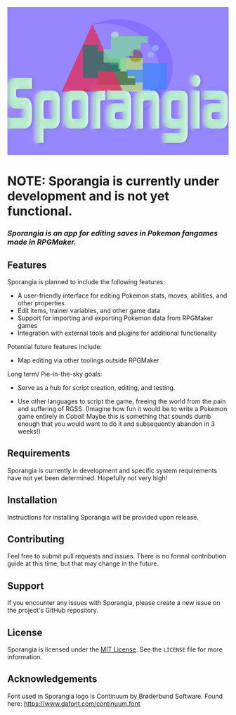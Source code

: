 ![Sporangia Logo](assets/Sporangia.png)

# **NOTE: Sporangia is currently under development and is not yet functional.**

### *Sporangia is an app for editing saves in Pokemon fangames made in RPGMaker.*

## Features

Sporangia is planned to include the following features:

- A user-friendly interface for editing Pokemon stats, moves, abilities, and other properties
- Edit items, trainer variables, and other game data
- Support for importing and exporting Pokemon data from RPGMaker games
- Integration with external tools and plugins for additional functionality

Potential future features include:

- Map editing via other toolings outside RPGMaker

Long term/ Pie-in-the-sky goals:

- Serve as a hub for script creation, editing, and testing.

- Use other languages to script the game, freeing the world from the pain and suffering of RGSS. (Imagine how fun it would be to write a Pokemon game entirely in Cobol! Maybe this is something that sounds dumb enough that you would want to do it and subsequently abandon in 3 weeks!)

## Requirements

Sporangia is currently in development and specific system requirements have not yet been determined. Hopefully not very high!

## Installation

Instructions for installing Sporangia will be provided upon release.

## Contributing

Feel free to submit pull requests and issues. There is no formal contribution guide at this time, but that may change in the future.

## Support

If you encounter any issues with Sporangia, please create a new issue on the project's GitHub repository.

## License

Sporangia is licensed under the [MIT License](https://opensource.org/licenses/MIT). See the `LICENSE` file for more information.

## Acknowledgements
Font used in Sporangia logo is Continuum by Brøderbund Software. Found here: https://www.dafont.com/continuum.font

